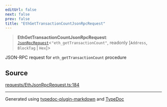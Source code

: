```yaml
---
editUrl: false
next: false
prev: false
title: "EthGetTransactionCountJsonRpcRequest"
---
```


> **EthGetTransactionCountJsonRpcRequest**: [`JsonRpcRequest`](/reference/tevm/jsonrpc/type-aliases/jsonrpcrequest/)\<`"eth_getTransactionCount"`, readonly [`Address`, `BlockTag` \| `Hex`]\>

JSON-RPC request for `eth_getTransactionCount` procedure

## Source

[requests/EthJsonRpcRequest.ts:184](https://github.com/evmts/tevm-monorepo/blob/main/packages/procedures-types/src/requests/EthJsonRpcRequest.ts#L184)

***
Generated using [typedoc-plugin-markdown](https://www.npmjs.com/package/typedoc-plugin-markdown) and [TypeDoc](https://typedoc.org/)
